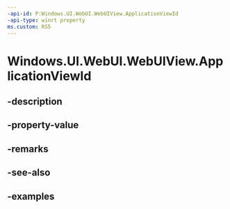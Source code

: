 ```yaml
---
-api-id: P:Windows.UI.WebUI.WebUIView.ApplicationViewId
-api-type: winrt property
ms.custom: RS5
---
```


<!-- Property syntax.
public int ApplicationViewId { get; }
-->

# Windows.UI.WebUI.WebUIView.ApplicationViewId

## -description

## -property-value

## -remarks

## -see-also

## -examples

